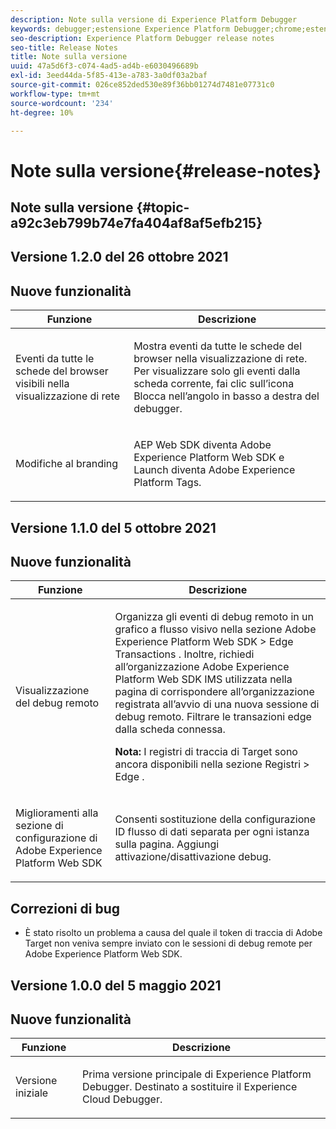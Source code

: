 ```yaml
---
description: Note sulla versione di Experience Platform Debugger
keywords: debugger;estensione Experience Platform Debugger;chrome;estensione;note sulla versione
seo-description: Experience Platform Debugger release notes
seo-title: Release Notes
title: Note sulla versione
uuid: 47a5d6f3-c074-4ad5-ad4b-e6030496689b
exl-id: 3eed44da-5f85-413e-a783-3a0df03a2baf
source-git-commit: 026ce852ded530e89f36bb01274d7481e07731c0
workflow-type: tm+mt
source-wordcount: '234'
ht-degree: 10%

---
```


# Note sulla versione{#release-notes}

## Note sulla versione {#topic-a92c3eb799b74e7fa404af8af5efb215}

## Versione 1.2.0 del 26 ottobre 2021

## Nuove funzionalità

<table id="table">
 <thead>
  <tr>
   <th colname="col1" class="entry"> Funzione </th>
   <th colname="col2" class="entry"> Descrizione </th>
  </tr>
 </thead>
 <tbody>
  <tr>
   <td colname="col1"> <p> Eventi da tutte le schede del browser visibili nella visualizzazione di rete </p> </td>
   <td colname="col2"> <p> Mostra eventi da tutte le schede del browser nella visualizzazione di rete. Per visualizzare solo gli eventi dalla scheda corrente, fai clic sull’icona Blocca nell’angolo in basso a destra del debugger.</p> </td>
  </tr>
  <tr>
   <td colname="col1"> <p> Modifiche al branding </p> </td>
   <td colname="col2"> <p> AEP Web SDK diventa Adobe Experience Platform Web SDK e Launch diventa Adobe Experience Platform Tags.</p> </td>
  </tr>
 </tbody>
</table>

## Versione 1.1.0 del 5 ottobre 2021

## Nuove funzionalità

<table id="table">
 <thead>
  <tr>
   <th colname="col1" class="entry"> Funzione </th>
   <th colname="col2" class="entry"> Descrizione </th>
  </tr>
 </thead>
 <tbody>
  <tr>
   <td colname="col1"> <p> Visualizzazione del debug remoto </p> </td>
   <td colname="col2"> <p> Organizza gli eventi di debug remoto in un grafico a flusso visivo nella sezione Adobe Experience Platform Web SDK &gt; Edge Transactions . Inoltre, richiedi all’organizzazione Adobe Experience Platform Web SDK IMS utilizzata nella pagina di corrispondere all’organizzazione registrata all’avvio di una nuova sessione di debug remoto. Filtrare le transazioni edge dalla scheda connessa.</p> <p> <b>Nota:</b> I registri di traccia di Target sono ancora disponibili nella sezione Registri &gt; Edge .</p> </td>
  </tr>
  <tr>
   <td colname="col1"> <p> Miglioramenti alla sezione di configurazione di Adobe Experience Platform Web SDK </p> </td>
   <td colname="col2"> <p> Consenti sostituzione della configurazione ID flusso di dati separata per ogni istanza sulla pagina. Aggiungi attivazione/disattivazione debug.</p> </td>
  </tr>
 </tbody>
</table>

## Correzioni di bug

* È stato risolto un problema a causa del quale il token di traccia di Adobe Target non veniva sempre inviato con le sessioni di debug remote per Adobe Experience Platform Web SDK.

## Versione 1.0.0 del 5 maggio 2021

## Nuove funzionalità

<table id="table_7EFCAF456B14404FAF3715FC56519AAF">
 <thead>
  <tr>
   <th colname="col1" class="entry"> Funzione </th>
   <th colname="col2" class="entry"> Descrizione </th>
  </tr>
 </thead>
 <tbody>
  <tr>
   <td colname="col1"> <p> Versione iniziale </p> </td>
   <td colname="col2"> <p> Prima versione principale di Experience Platform Debugger. Destinato a sostituire il Experience Cloud Debugger. </p> </td>
  </tr>
 </tbody>
</table>
